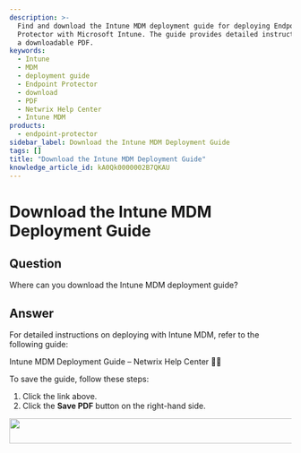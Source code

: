 ```yaml
---
description: >-
  Find and download the Intune MDM deployment guide for deploying Endpoint
  Protector with Microsoft Intune. The guide provides detailed instructions and
  a downloadable PDF.
keywords:
  - Intune
  - MDM
  - deployment guide
  - Endpoint Protector
  - download
  - PDF
  - Netwrix Help Center
  - Intune MDM
products:
  - endpoint-protector
sidebar_label: Download the Intune MDM Deployment Guide
tags: []
title: "Download the Intune MDM Deployment Guide"
knowledge_article_id: kA0Qk0000002B7QKAU
---
```


# Download the Intune MDM Deployment Guide

## Question
Where can you download the Intune MDM deployment guide?

## Answer
For detailed instructions on deploying with Intune MDM, refer to the following guide:

Intune MDM Deployment Guide – Netwrix Help Center ✍🏽

To save the guide, follow these steps:

1. Click the link above.
2. Click the **Save PDF** button on the right-hand side.

<img src="https://nwxcorp.file.force.com/servlet/rtaImage?eid=ka0Qk000000E5mD&amp;feoid=00N0g000004CA0p&amp;refid=0EMQk00000CnKbO" width="754" height="45" />
